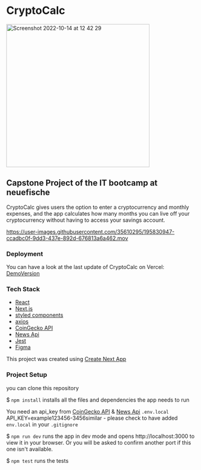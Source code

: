 #  CryptoCalc

<img width="378" alt="Screenshot 2022-10-14 at 12 42 29" src="https://user-images.githubusercontent.com/35610295/195828464-36baf1e2-ecb2-4214-b7d0-553664453740.png">

## Capstone Project of the IT bootcamp at neuefische

CryptoCalc gives users the option to enter a cryptocurrency and monthly expenses, and the app calculates how many months you can live off your cryptocurrency without having to access your savings account.

https://user-images.githubusercontent.com/35610295/195830947-ccadbc0f-9dd3-437e-892d-676813a6a462.mov

### Deployment

You can have a look at the last update of CryptoCalc on Vercel: [DemoVersion](https://capstone-project-deki84.vercel.app/)

### Tech Stack

- [React](https://reactjs.org/)
- [Next.js](https://nextjs.org/)
- [styled components](https://styled-components.com/)
- [axios](https://axios-http.com/)
- [CoinGecko API](https://www.coingecko.com/en/api)
- [News Api](https://newsapi.org/)
- [Jest](https://jestjs.io/)
- [Figma](https://www.figma.com)

This project was created using [Create Next App](https://nextjs.org/docs)

### Project Setup

you can clone this repository

$ `npm install` installs all the files and dependencies the app needs to run

You need an api_key from [CoinGecko API](https://www.coingecko.com/en/api) &
 [News Api](https://newsapi.org/)
`.env.local` API_KEY=example123456-3456similar - please check to have added `env.local` in your `.gitignore`

$ `npm run dev` runs the app in dev mode and opens http://localhost:3000 to view it in your browser. Or you will be asked to confirm another port if this one isn't available.

$ `npm test` runs the tests

